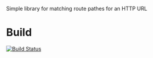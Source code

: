 Simple library for matching route pathes for an HTTP URL

# Build

[![Build Status](https://travis-ci.org/LukasWoodtli/HttpRoutePlusPlus.svg?branch=master)](https://travis-ci.org/LukasWoodtli/HttpRoutePlusPlus)
